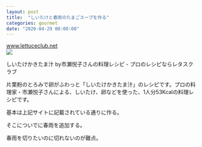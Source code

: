 ```yaml
---
layout: post
title:  "しいたけと春雨のたまごスープを作る"
categories: gourmet
date: "2020-04-29 00:00:00"
---
```



<div class="card">
  <a href="https://www.lettuceclub.net/recipe/dish/24189/"></a>
  <div class="card__header">
    <a href="https://www.lettuceclub.net/recipe/dish/24189/">www.lettuceclub.net</a>
  </div>
  <div class="card__image">
    <img src="https://www.lettuceclub.net/i/R1/img/dish/1/S20170525011002A_000.jpg?w=650">
  </div>
  <div class="card__title">
    <p>しいたけかきたま汁 by市瀬悦子さんの料理レシピ - プロのレシピならレタスクラブ</p>
  </div>
  <div class="card__description">
    <p>片栗粉のとろみで卵がふわっと「しいたけかきたま汁」のレシピです。プロの料理家・市瀬悦子さんによる、しいたけ、卵などを使った、1人分53Kcalの料理レシピです。</p>
  </div>
</div>


基本は上記サイトに記載されている通りに作る。

そこについでに春雨を追加する。

春雨を切りたいのに切れないのが難点。
